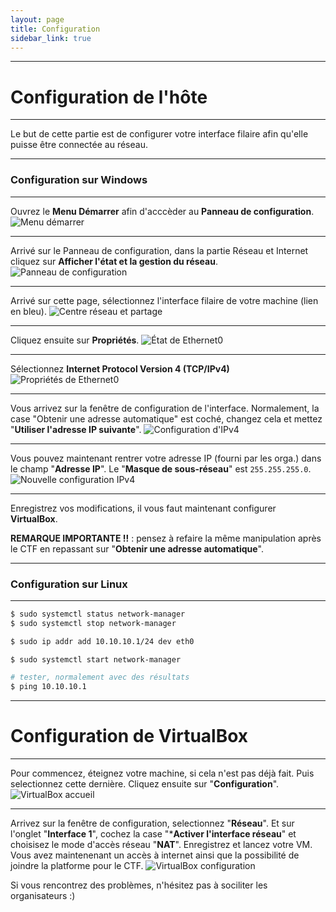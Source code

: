 ```yaml
---
layout: page
title: Configuration
sidebar_link: true
---
```


---
# Configuration de l'hôte
---

Le but de cette partie est de configurer votre interface filaire afin qu'elle puisse être connectée au réseau.

---
### Configuration sur Windows
---

Ouvrez le **Menu Démarrer** afin d'acccèder au **Panneau de configuration**.
<img class="center" src="/assets/images/config/win-c1.png" alt="Menu démarrer"> 

---

Arrivé sur le Panneau de configuration, dans la partie Réseau et Internet cliquez sur **Afficher l'état et la gestion du réseau**.
<img class="center" src="/assets/images/config/win-c2.png" alt="Panneau de configuration"> 

---

Arrivé sur cette page, sélectionnez l'interface filaire de votre machine (lien en bleu).
<img class="center" src="/assets/images/config/win-c3.png" alt="Centre réseau et partage"> 

---

Cliquez ensuite sur **Propriétés**.
<img class="center" src="/assets/images/config/win-c4.png" alt="État de Ethernet0">

---

Sélectionnez **Internet Protocol Version 4 (TCP/IPv4)**
<img class="center" src="/assets/images/config/win-c5.png" alt="Propriétés de Ethernet0">

---

Vous arrivez sur la fenêtre de configuration de l'interface. Normalement, la case "Obtenir une adresse automatique" est coché, changez cela et mettez "**Utiliser l'adresse IP suivante**".
<img class="center" src="/assets/images/config/win-c6.png" alt="Configuration d'IPv4">

---

Vous pouvez maintenant rentrer votre adresse IP (fourni par les orga.) dans le champ "**Adresse IP**". Le "**Masque de sous-réseau**" est `255.255.255.0`.
<img class="center" src="/assets/images/config/win-c7.png" alt="Nouvelle configuration IPv4">

---

Enregistrez vos modifications, il vous faut maintenant configurer **VirtualBox**.


**REMARQUE IMPORTANTE !!** : pensez à refaire la même manipulation après le CTF en repassant sur "**Obtenir une adresse automatique**".

---
### Configuration sur Linux
---

```bash
$ sudo systemctl status network-manager
$ sudo systemctl stop network-manager

$ sudo ip addr add 10.10.10.1/24 dev eth0

$ sudo systemctl start network-manager

# tester, normalement avec des résultats
$ ping 10.10.10.1
```

---
# Configuration de VirtualBox
---

Pour commencez, éteignez votre machine, si cela n'est pas déjà fait. Puis selectionnez cette dernière. Cliquez ensuite sur "**Configuration**".
<img class="center" src="/assets/images/config/vb-c1.png" alt="VirtualBox accueil">

---

Arrivez sur la fenêtre de configuration, selectionnez "**Réseau**". Et sur l'onglet "**Interface 1**", cochez la case "***Activer l'interface réseau**" et choisisez le mode d'accès réseau "**NAT**". Enregistrez et lancez votre VM. Vous avez maintenenant un accès à internet ainsi que la possibilité de joindre la platforme pour le CTF.
<img class="center" src="/assets/images/config/vb-c2.png" alt="VirtualBox configuration">

Si vous rencontrez des problèmes, n'hésitez pas à sociliter les organisateurs :)
